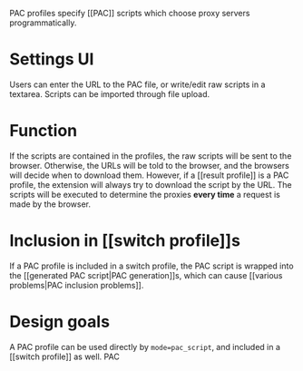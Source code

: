 PAC profiles specify [[PAC]] scripts which choose proxy servers programmatically.

# Settings UI
Users can enter the URL to the PAC file, or write/edit raw scripts in a textarea. Scripts can be imported through file upload.

# Function
If the scripts are contained in the profiles, the raw scripts will be sent to the browser. Otherwise, the URLs will be told to the browser, and the browsers will decide when to download them.
However, if a [[result profile]] is a PAC profile, the extension will always try to download the script by the URL.
The scripts will be executed to determine the proxies **every time** a request is made by the browser.

# Inclusion in [[switch profile]]s
If a PAC profile is included in a switch profile, the PAC script is wrapped into the [[generated PAC script|PAC generation]]s, which can cause [[various problems|PAC inclusion problems]].

# Design goals
A PAC profile can be used directly by `mode=pac_script`, and included in a [[switch profile]] as well.
PAC 